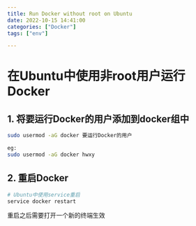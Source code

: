 ```yaml
---
title: Run Docker without root on Ubuntu
date: 2022-10-15 14:41:00
categories: ["Docker"]
tags: ["env"]

---
```


# 在Ubuntu中使用非root用户运行Docker

## 1. 将要运行Docker的用户添加到docker组中

```bash
sudo usermod -aG docker 要运行Docker的用户

eg:
sudo usermod -aG docker hwxy
```

## 2. 重启Docker

```bash
# Ubuntu中使用service重启
service docker restart
```

重启之后需要打开一个新的终端生效